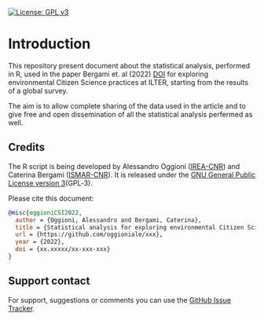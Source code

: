 <!-- [![](https://img.shields.io/badge/doi-10.5281/zenodo.5576813-yellow.svg)](https://doi.org/10.5281/zenodo.5576813)-->
[![License: GPL v3](https://img.shields.io/badge/License-GPL%20v3-blue.svg)](http://www.gnu.org/licenses/gpl-3.0)

Introduction
==================

This repository present document about the statistical analysis, performed in R, used in the paper Bergami et. al (2022) [DOI](https://doi.org/xx.xxxx/xxx) for exploring environmental Citizen Science practices at ILTER, starting from the results of a global survey.

The aim is to allow complete sharing of the data used in the article and to give free and open dissemination of all the statistical analysis perfermed as well.


Credits
-------
The R script is being developed by Alessandro Oggioni ([IREA-CNR](http://www.irea.cnr.it)) and Caterina Bergami ([ISMAR-CNR](http://www.ismar.cnr.it)). It is released under the [GNU General Public License version 3](https://www.gnu.org/licenses/gpl-3.0.html)(GPL‑3).

Please cite this document:

``` bibtex
@misc{oggioniCSI2022,
  author = {Oggioni, Alessandro and Bergami, Caterina},
  title = {Statistical analysis for exploring environmental Citizen Science practices at ILTER},
  url = {https://github.com/oggioniale/xxx},
  year = {2022},
  doi = {xx.xxxxx/xx-xxx-xxx}
}
```


Support contact
---------------
For support, suggestions or comments you can use the [GitHub Issue Tracker](https://github.com/oggioniale/CSSurveyAnalysis/issues).
